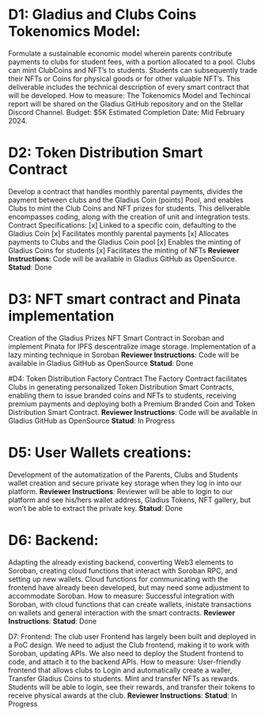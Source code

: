# D1: Gladius and Clubs Coins Tokenomics Model: 
Formulate a sustainable economic model wherein parents contribute payments to clubs for student fees, with a portion allocated to a pool. Clubs can mint ClubCoins and NFT’s to students. Students can subsequently trade their NFTs or Coins for physical goods or for other valuable NFT’s. This deliverable includes the technical description of every smart contract that will be developed.
How to measure: The Tokenomics Model and Techincal report will be shared on the Gladius GitHub repository and on the Stellar Discord Channel.
Budget: $5K
Estimated Completion Date: Mid February 2024.

# D2: Token Distribution Smart Contract
Develop a contract that handles monthly parental payments, divides the payment between clubs and the Gladius Coin (points) Pool, and enables Clubs to mint  the Club Coins and NFT prizes for students. This deliverable encompasses coding, along with the creation of unit and integration tests. Contract Specifications:
[x] Linked to a specific coin, defaulting to the Gladius Coin
[x] Facilitates monthly parental payments
[x] Allocates payments to Clubs and the Gladius Coin pool
[x] Enables the minting of Gladius Coins for students
[x] Facilitates the minting of NFTs
**Reviewer Instructions**:  Code will be available in Gladius GitHub as OpenSource.
**Statud**: Done

# D3: NFT smart contract and Pinata implementation
Creation of the Gladius Prizes NFT Smart Contract in Soroban and implement Pinata for IPFS descentralize image storage. Implementation of a lazy minting technique in Soroban
**Reviewer Instructions**:  Code will be available in Gladius GitHub as OpenSource
**Statud**: Done

#D4: Token Distribution Factory Contract
The Factory Contract facilitates Clubs in generating personalized Token Distribution Smart Contracts, enabling them to issue branded coins and NFTs to students, receiving premium payments and deploying both a Premium Branded Coin and Token Distribution Smart Contract.
**Reviewer Instructions**: Code will be available in Gladius GitHub as OpenSource
**Statud**: In Progress

# D5:  User Wallets creations:
Development of the automatization of the Parents, Clubs and Students  wallet creation and secure private key storage when they log in into our platform. 
**Reviewer Instructions**: Reviewer will be able to login to our platform and see his/hers wallet address, Gladius Tokens, NFT gallery, but won’t be able to extract the private key.
**Statud**: Done


# D6: Backend: 
Adapting the already existing backend, converting Web3 elements to Soroban, creating cloud functions that interact with Soroban RPC, and setting up new wallets. Cloud functions for communicating with the frontend have already been developed, but may need some adjustment to accommodate Soroban.
How to measure: Successful integration with Soroban, with cloud functions that can create wallets, inistate transactions on wallets and general interaction with the smart contracts.
**Reviewer Instructions**:
**Statud**: Done

D7: Frontend: The club user Frontend has largely been built and deployed in a PoC design. We need to adjust the Club frontend, making it to work with Soroban, updating APIs. We also need to deploy the Student frontend to code, and attach it to the backend APIs.
How to measure: User-friendly frontend that allows clubs to Login and automatically create a waller, Transfer Gladius Coins to students. Mint and transfer NFTs as rewards. Students will be able to login, see their rewards, and transfer their tokens to receive physical awards at the club.
**Reviewer Instructions**:
**Statud**: In Progress
